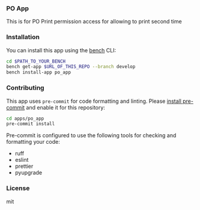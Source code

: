 ### PO App

This is for PO Print permission access for allowing to print second time

### Installation

You can install this app using the [bench](https://github.com/frappe/bench) CLI:

```bash
cd $PATH_TO_YOUR_BENCH
bench get-app $URL_OF_THIS_REPO --branch develop
bench install-app po_app
```

### Contributing

This app uses `pre-commit` for code formatting and linting. Please [install pre-commit](https://pre-commit.com/#installation) and enable it for this repository:

```bash
cd apps/po_app
pre-commit install
```

Pre-commit is configured to use the following tools for checking and formatting your code:

- ruff
- eslint
- prettier
- pyupgrade

### License

mit
